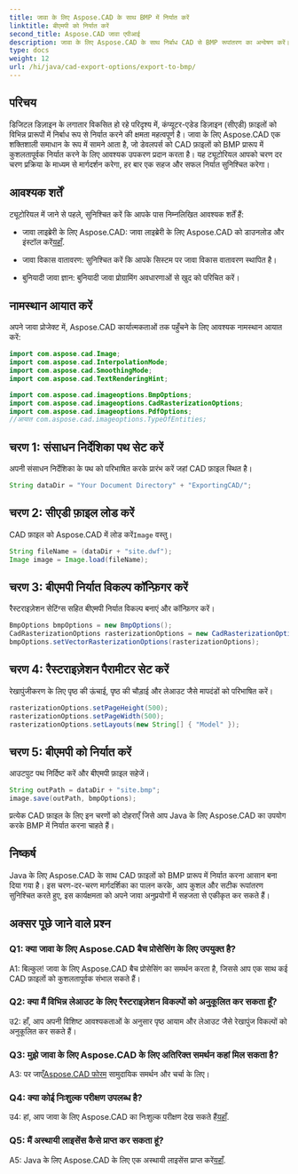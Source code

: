 ```yaml
---
title: जावा के लिए Aspose.CAD के साथ BMP में निर्यात करें
linktitle: बीएमपी को निर्यात करें
second_title: Aspose.CAD जावा एपीआई
description: जावा के लिए Aspose.CAD के साथ निर्बाध CAD से BMP रूपांतरण का अन्वेषण करें। कुशल और सटीक निर्यात के लिए हमारी चरण-दर-चरण मार्गदर्शिका का पालन करें।
type: docs
weight: 12
url: /hi/java/cad-export-options/export-to-bmp/
---
```

## परिचय

डिजिटल डिज़ाइन के लगातार विकसित हो रहे परिदृश्य में, कंप्यूटर-एडेड डिज़ाइन (सीएडी) फ़ाइलों को विभिन्न प्रारूपों में निर्बाध रूप से निर्यात करने की क्षमता महत्वपूर्ण है। जावा के लिए Aspose.CAD एक शक्तिशाली समाधान के रूप में सामने आता है, जो डेवलपर्स को CAD फ़ाइलों को BMP प्रारूप में कुशलतापूर्वक निर्यात करने के लिए आवश्यक उपकरण प्रदान करता है। यह ट्यूटोरियल आपको चरण दर चरण प्रक्रिया के माध्यम से मार्गदर्शन करेगा, हर बार एक सहज और सफल निर्यात सुनिश्चित करेगा।

## आवश्यक शर्तें

ट्यूटोरियल में जाने से पहले, सुनिश्चित करें कि आपके पास निम्नलिखित आवश्यक शर्तें हैं:

- जावा लाइब्रेरी के लिए Aspose.CAD: जावा लाइब्रेरी के लिए Aspose.CAD को डाउनलोड और इंस्टॉल करें[यहाँ](https://releases.aspose.com/cad/java/).

- जावा विकास वातावरण: सुनिश्चित करें कि आपके सिस्टम पर जावा विकास वातावरण स्थापित है।

- बुनियादी जावा ज्ञान: बुनियादी जावा प्रोग्रामिंग अवधारणाओं से खुद को परिचित करें।

## नामस्थान आयात करें

अपने जावा प्रोजेक्ट में, Aspose.CAD कार्यात्मकताओं तक पहुँचने के लिए आवश्यक नामस्थान आयात करें:

```java
import com.aspose.cad.Image;
import com.aspose.cad.InterpolationMode;
import com.aspose.cad.SmoothingMode;
import com.aspose.cad.TextRenderingHint;

import com.aspose.cad.imageoptions.BmpOptions;
import com.aspose.cad.imageoptions.CadRasterizationOptions;
import com.aspose.cad.imageoptions.PdfOptions;
//आयात com.aspose.cad.imageoptions.TypeOfEntities;
```

## चरण 1: संसाधन निर्देशिका पथ सेट करें

अपनी संसाधन निर्देशिका के पथ को परिभाषित करके प्रारंभ करें जहां CAD फ़ाइल स्थित है।

```java
String dataDir = "Your Document Directory" + "ExportingCAD/";
```

## चरण 2: सीएडी फ़ाइल लोड करें

 CAD फ़ाइल को Aspose.CAD में लोड करें`Image` वस्तु।

```java
String fileName = (dataDir + "site.dwf");
Image image = Image.load(fileName);
```

## चरण 3: बीएमपी निर्यात विकल्प कॉन्फ़िगर करें

रैस्टराइज़ेशन सेटिंग्स सहित बीएमपी निर्यात विकल्प बनाएं और कॉन्फ़िगर करें।

```java
BmpOptions bmpOptions = new BmpOptions();
CadRasterizationOptions rasterizationOptions = new CadRasterizationOptions();
bmpOptions.setVectorRasterizationOptions(rasterizationOptions);
```

## चरण 4: रैस्टराइज़ेशन पैरामीटर सेट करें

रेखापुंजीकरण के लिए पृष्ठ की ऊंचाई, पृष्ठ की चौड़ाई और लेआउट जैसे मापदंडों को परिभाषित करें।

```java
rasterizationOptions.setPageHeight(500);
rasterizationOptions.setPageWidth(500);
rasterizationOptions.setLayouts(new String[] { "Model" });
```

## चरण 5: बीएमपी को निर्यात करें

आउटपुट पथ निर्दिष्ट करें और बीएमपी फ़ाइल सहेजें।

```java
String outPath = dataDir + "site.bmp";
image.save(outPath, bmpOptions);
```

प्रत्येक CAD फ़ाइल के लिए इन चरणों को दोहराएँ जिसे आप Java के लिए Aspose.CAD का उपयोग करके BMP में निर्यात करना चाहते हैं।

## निष्कर्ष

Java के लिए Aspose.CAD के साथ CAD फ़ाइलों को BMP प्रारूप में निर्यात करना आसान बना दिया गया है। इस चरण-दर-चरण मार्गदर्शिका का पालन करके, आप कुशल और सटीक रूपांतरण सुनिश्चित करते हुए, इस कार्यक्षमता को अपने जावा अनुप्रयोगों में सहजता से एकीकृत कर सकते हैं।

## अक्सर पूछे जाने वाले प्रश्न

### Q1: क्या जावा के लिए Aspose.CAD बैच प्रोसेसिंग के लिए उपयुक्त है?

A1: बिल्कुल! जावा के लिए Aspose.CAD बैच प्रोसेसिंग का समर्थन करता है, जिससे आप एक साथ कई CAD फ़ाइलों को कुशलतापूर्वक संभाल सकते हैं।

### Q2: क्या मैं विभिन्न लेआउट के लिए रैस्टराइज़ेशन विकल्पों को अनुकूलित कर सकता हूँ?

उ2: हाँ, आप अपनी विशिष्ट आवश्यकताओं के अनुसार पृष्ठ आयाम और लेआउट जैसे रेखापुंज विकल्पों को अनुकूलित कर सकते हैं।

### Q3: मुझे जावा के लिए Aspose.CAD के लिए अतिरिक्त समर्थन कहां मिल सकता है?

 A3: पर जाएँ[Aspose.CAD फोरम](https://forum.aspose.com/c/cad/19) सामुदायिक समर्थन और चर्चा के लिए।

### Q4: क्या कोई निःशुल्क परीक्षण उपलब्ध है?

 उ4: हां, आप जावा के लिए Aspose.CAD का निःशुल्क परीक्षण देख सकते हैं[यहाँ](https://releases.aspose.com/).

### Q5: मैं अस्थायी लाइसेंस कैसे प्राप्त कर सकता हूं?

 A5: Java के लिए Aspose.CAD के लिए एक अस्थायी लाइसेंस प्राप्त करें[यहाँ](https://purchase.aspose.com/temporary-license/).